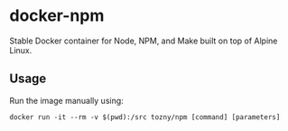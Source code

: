 docker-npm
=============

Stable Docker container for Node, NPM, and Make built on top of Alpine Linux.


Usage
-----

Run the image manually using:

    docker run -it --rm -v $(pwd):/src tozny/npm [command] [parameters]